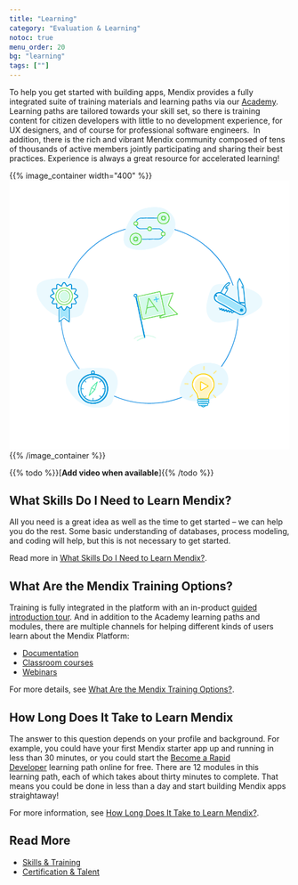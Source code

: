 ```yaml
---
title: "Learning"
category: "Evaluation & Learning"
notoc: true
menu_order: 20
bg: "learning"
tags: [""]
---
```


To help you get started  with building apps, Mendix provides a fully integrated suite of training materials and learning paths via our [Academy](https://gettingstarted.mendixcloud.com/). Learning paths are tailored towards your skill set, so there is training content for citizen developers with little to no development experience, for UX designers, and of course for professional software engineers.  In addition, there is the rich and vibrant Mendix community composed of tens of thousands of active members jointly participating and sharing their best practices. Experience is always a great resource for accelerated learning!

{{% image_container width="400" %}}
![](attachments/learning-overview.png)
{{% /image_container %}}

{{% todo %}}[**Add video when available**]{{% /todo %}}

## What Skills Do I Need to Learn Mendix?

All you need is a great idea as well as the time to get started – we can help you do the rest. Some basic understanding of databases, process modeling, and coding will help, but this is not necessary to get started.

Read more in [What Skills Do I Need to  Learn Mendix?](skills-training#skills-needed).

## What Are the Mendix Training Options?

Training is fully integrated in the platform with an in-product [guided introduction tour](skills-training#git). And in addition to the Academy learning paths and modules, there are multiple channels for helping different kinds of users learn about the Mendix Platform:

* [Documentation](https://docs.mendix.com/)
* [Classroom courses](https://gettingstarted.mendixcloud.com/link/classroom)
* [Webinars](https://gettingstarted.mendixcloud.com/link/webinar)

For more details, see [What Are the Mendix Training Options?](skills-training#training-options).

## How Long Does It Take to Learn Mendix

The answer to this question depends on your profile and background. For example, you could have your first Mendix starter app up and running in less than 30 minutes, or you could start the [Become a Rapid Developer](https://gettingstarted.mendixcloud.com/link/path/10) learning path online for free. There are 12 modules in this learning path, each of which takes about thirty minutes to complete. That means you could be done in less than a day and start building Mendix apps straightaway!

For more information, see [How Long Does It Take to Learn Mendix?](skills-training#how-long-to-learn).

## Read More

* [Skills & Training](skills-training)
* [Certification & Talent](certification-talent)
